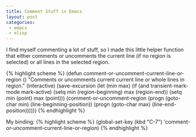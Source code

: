 ```yaml
---
title: Comment Stuff in Emacs
layout: post
categories:
 - emacs
 - elisp
---
```


I find myself commenting a lot of stuff, so I made this little helper
function that either comments or uncomments the current line (if no
region is selected) or all lines in the selected region.

{% highlight scheme %}
(defun comment-or-uncomment-current-line-or-region ()
  "Comments or uncomments current current line or whole lines in region."
  (interactive)
  (save-excursion
    (let (min max)
      (if (and transient-mark-mode mark-active)
          (setq min (region-beginning) max (region-end))
        (setq min (point) max (point)))
      (comment-or-uncomment-region
       (progn (goto-char min) (line-beginning-position))
       (progn (goto-char max) (line-end-position))))))
{% endhighlight %}

My binding:
{% highlight scheme %}
(global-set-key (kbd "C-7") 'comment-or-uncomment-current-line-or-region)
{% endhighlight %}
